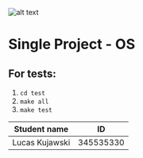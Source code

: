 ![alt text](https://www.hit.ac.il/.upload/academic-entrepreneurship/iris/partners/shenkarLogo.jpg "Shenkar")

Single Project - OS
=====================================

For tests:
-------
1. ```cd test```
2. ```make all```
3. ```make test```

Student name       | ID
| -------------     |-------------
| Lucas Kujawski    | 345535330



